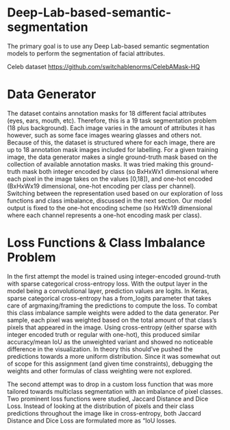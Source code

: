 # Deep-Lab-based-semantic-segmentation
The primary goal is to use any Deep Lab-based semantic segmentation models to perform the segmentation of facial attributes. 

Celeb dataset https://github.com/switchablenorms/CelebAMask-HQ

# Data Generator
The dataset contains annotation masks for 18 different facial attributes (eyes, ears, mouth, etc). Therefore, this is a 19 task segmentation problem (18 plus background). Each image varies in the amount of attributes it has however, such as some face images wearing glasses and others not. Because of this, the dataset is structured where for each image, there are up to 18 annotation mask images included for labelling. For a given training image, the data generator makes a single ground-truth mask based on the collection of available annotation masks. It was tried making this ground-truth mask both integer encoded by class (so BxHxWx1 dimensional where each pixel in the image takes on the values [0,18]), and one-hot encoded (BxHxWx19 dimensional, one-hot encoding per class per channel). Switching between the representation used based on our exploration of loss functions and class imbalance, discussed in the next section. Our model output is fixed to the one-hot encoding scheme (so HxWx19 dimensional where each channel represents a one-hot encoding mask per class).

# Loss Functions & Class Imbalance Problem
In the first attempt the model is trained using integer-encoded ground-truth with sparse categorical cross-entropy loss. With the output layer in the model being a convolutional layer, prediction values are logits. In Keras, sparse categorical cross-entropy has a from_logits parameter that takes care of argmaxing/framing the predictions to compute the loss.
To combat this class imbalance sample weights were added to the data generator. Per sample, each pixel was weighted based on the total amount of that class’s pixels that appeared in the image. Using cross-entropy (either sparse with integer encoded truth or regular with one-hot), this produced similar accuracy/mean IoU as the unweighted variant and showed no noticeable difference in the visualization. In theory this should’ve pushed the predictions towards a more uniform distribution. Since it was somewhat out of scope for this assignment (and given time constraints), debugging the weights and other formulas of class weighting were not explored.

The second attempt was to drop in a custom loss function that was more tailored towards multiclass segmentation with an imbalance of pixel classes. Two prominent loss functions were studied, Jaccard Distance and Dice Loss. Instead of looking at the distribution of pixels and their class predictions throughout the image like in cross-entropy, both Jaccard Distance and Dice Loss are formulated more as “IoU losses.
